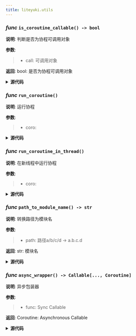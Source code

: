 ```yaml
---
title: liteyuki.utils
---
```

### *func* `is_coroutine_callable() -> bool`



**说明**: 判断是否为协程可调用对象

**参数**:
> - call: 可调用对象  

**返回**: bool: 是否为协程可调用对象


<details>
<summary> <b>源代码</b> </summary>

```python
def is_coroutine_callable(call: Callable[..., Any]) -> bool:
    """
    判断是否为协程可调用对象
    Args:
        call: 可调用对象
    Returns:
        bool: 是否为协程可调用对象
    """
    if inspect.isroutine(call):
        return inspect.iscoroutinefunction(call)
    if inspect.isclass(call):
        return False
    func_ = getattr(call, '__call__', None)
    return inspect.iscoroutinefunction(func_)
```
</details>

### *func* `run_coroutine()`



**说明**: 运行协程

**参数**:
> - coro:   


<details>
<summary> <b>源代码</b> </summary>

```python
def run_coroutine(*coro: Coroutine):
    """
    运行协程
    Args:
        coro:

    Returns:

    """
    try:
        loop = asyncio.get_event_loop()
        if loop.is_running():
            for c in coro:
                asyncio.ensure_future(c)
        else:
            for c in coro:
                loop.run_until_complete(c)
    except RuntimeError:
        loop = asyncio.new_event_loop()
        asyncio.set_event_loop(loop)
        loop.run_until_complete(asyncio.gather(*coro))
        loop.close()
    except Exception as e:
        logger.error(f'Exception occurred: {e}')
```
</details>

### *func* `run_coroutine_in_thread()`



**说明**: 在新线程中运行协程

**参数**:
> - coro:   


<details>
<summary> <b>源代码</b> </summary>

```python
def run_coroutine_in_thread(*coro: Coroutine):
    """
    在新线程中运行协程
    Args:
        coro:

    Returns:

    """
    threading.Thread(target=run_coroutine, args=coro, daemon=True).start()
```
</details>

### *func* `path_to_module_name() -> str`



**说明**: 转换路径为模块名

**参数**:
> - path: 路径a/b/c/d -> a.b.c.d  

**返回**: str: 模块名


<details>
<summary> <b>源代码</b> </summary>

```python
def path_to_module_name(path: Path) -> str:
    """
    转换路径为模块名
    Args:
        path: 路径a/b/c/d -> a.b.c.d
    Returns:
        str: 模块名
    """
    rel_path = path.resolve().relative_to(Path.cwd().resolve())
    if rel_path.stem == '__init__':
        return '.'.join(rel_path.parts[:-1])
    else:
        return '.'.join(rel_path.parts[:-1] + (rel_path.stem,))
```
</details>

### *func* `async_wrapper() -> Callable[..., Coroutine]`



**说明**: 异步包装器

**参数**:
> - func: Sync Callable  

**返回**: Coroutine: Asynchronous Callable


<details>
<summary> <b>源代码</b> </summary>

```python
def async_wrapper(func: Callable[..., Any]) -> Callable[..., Coroutine]:
    """
    异步包装器
    Args:
        func: Sync Callable
    Returns:
        Coroutine: Asynchronous Callable
    """

    async def wrapper(*args, **kwargs):
        return func(*args, **kwargs)
    wrapper.__signature__ = inspect.signature(func)
    return wrapper
```
</details>

